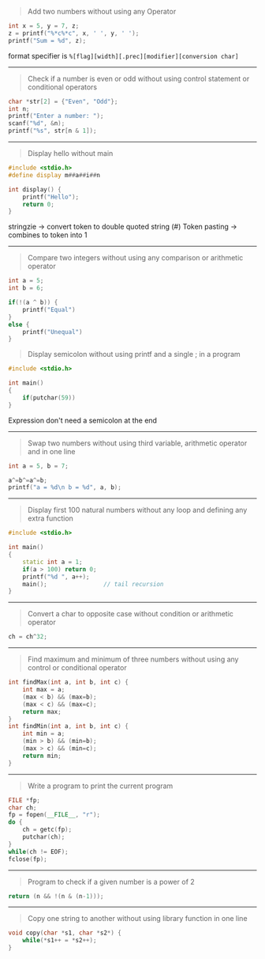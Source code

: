 > Add two numbers without using any Operator
```cpp
int x = 5, y = 7, z;
z = printf("%*c%*c", x, ' ', y, ' ');
printf("Sum = %d", z);
```

format specifier is `%[flag][width][.prec][modifier][conversion char]`

---
> Check  if a number is even or odd without using control statement or  conditional operators
```cpp
char *str[2] = {"Even", "Odd"};
int n;
printf("Enter a number: ");
scanf("%d", &n);
printf("%s", str[n & 1]);
```

---
> Display hello without main
```cpp
#include <stdio.h>
#define display m##a##i##n

int display() {
	printf("Hello");
	return 0;
}
```

stringzie -> convert token to double quoted string (#)
Token pasting -> combines to token into 1

---
> Compare two integers without using any comparison or arithmetic operator

```cpp
int a = 5;
int b = 6;

if(!(a ^ b)) {
	printf("Equal")
}
else {
	printf("Unequal")
}
```

> Display semicolon without using printf and a single ; in a program

```cpp
#include <stdio.h>

int main()
{
	if(putchar(59))
}
```
Expression don't need a semicolon at the end 

---
> Swap two numbers without using third variable, arithmetic operator and in one line

```cpp
int a = 5, b = 7;

a^=b^=a^=b;
printf("a = %d\n b = %d", a, b);
```

---
> Display first 100 natural numbers without any loop and defining any extra function

```cpp
#include <stdio.h>

int main()
{
	static int a = 1;
	if(a > 100) return 0;
	printf("%d ", a++);
	main();                // tail recursion
}
```

---
> Convert a char to opposite case without condition or arithmetic operator

```cpp
ch = ch^32;
```

---
> Find maximum and minimum of three numbers without using any control or conditional operator

```cpp
int findMax(int a, int b, int c) {
	int max = a;
	(max < b) && (max=b);
	(max < c) && (max=c);
	return max;
}
int findMin(int a, int b, int c) {
	int min = a;
	(min > b) && (min=b);
	(max > c) && (min=c);
	return min;
}

```

---
> Write a program to print the current program

```cpp
FILE *fp;
char ch;
fp = fopen(__FILE__, "r");
do {
	ch = getc(fp);
	putchar(ch);
}
while(ch != EOF);
fclose(fp);
```

---
> Program to check if a given number is a power of 2

```cpp
return (n && !(n & (n-1)));
```

---
> Copy one string to another without using library function in one line
```cpp
void copy(char *s1, char *s2*) {
	while(*s1++ = *s2++);
}
```
